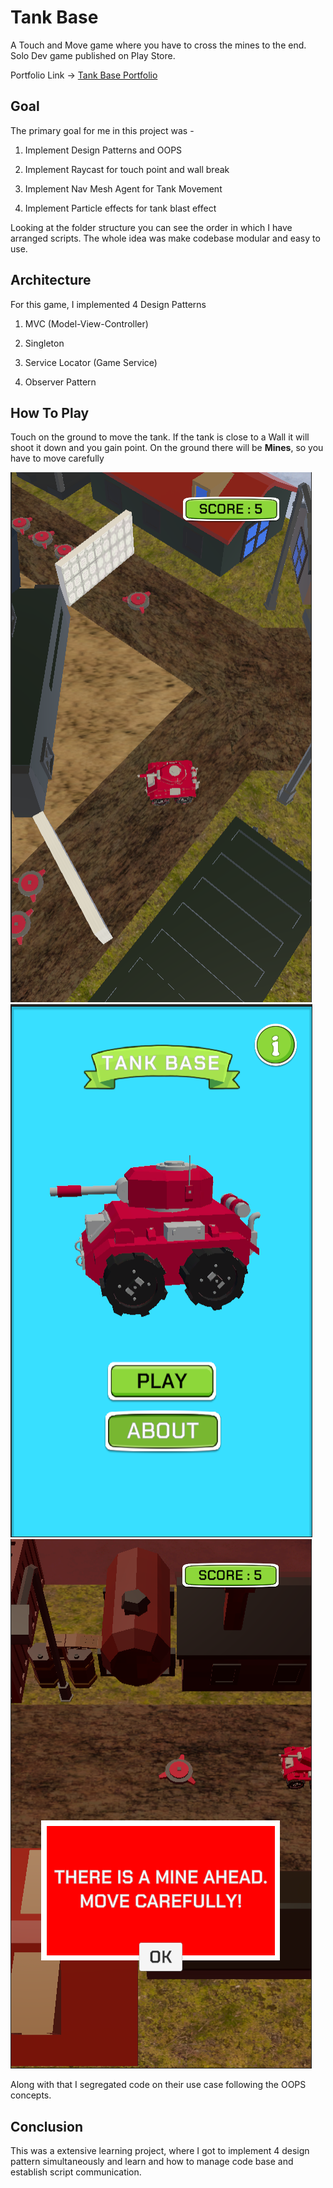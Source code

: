 
#  Tank Base

A Touch and Move game where you have to cross the mines to the end. Solo Dev game published on Play Store.

Portfolio Link -> [Tank Base Portfolio](https://roopeshverma.wixsite.com/portfolio/tank-base)

  

##  Goal

The primary goal for me in this project was -

1. Implement Design Patterns and OOPS

2. Implement Raycast for touch point and wall break

3. Implement Nav Mesh Agent for Tank Movement

4. Implement Particle effects for tank blast effect

  

Looking at the folder structure you can see the order in which I have arranged scripts. The whole idea was make codebase modular and easy to use.

  

##  Architecture

For this game, I implemented 4 Design Patterns

1. MVC (Model-View-Controller)

2. Singleton

3. Service Locator (Game Service)

4. Observer Pattern

## How To Play
Touch on the ground to move the tank. If the tank is close to a Wall it will shoot it down and you gain point. On the ground there will be **Mines**, so you have to move carefully

![Gameplay](https://github.com/Roopesh16/TankGame/blob/main/Pics/Cross.png)
![Menu](https://github.com/Roopesh16/TankGame/blob/main/Pics/Home.png)
![Mine Info](https://github.com/Roopesh16/TankGame/blob/main/Pics/Mine.png)

Along with that I segregated code on their use case following the OOPS concepts.

##  Conclusion

This was a extensive learning project, where I got to implement 4 design pattern simultaneously and learn and how to manage code base and establish script communication.